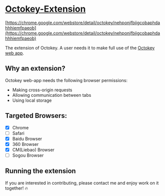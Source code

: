# [Octokey-Extension](https://chrome.google.com/webstore/detail/octokey/nehponjfbiigcobaphdahhhiemfpaeob)
[https://chrome.google.com/webstore/detail/octokey/nehponjfbiigcobaphdahhhiemfpaeob](https://chrome.google.com/webstore/detail/octokey/nehponjfbiigcobaphdahhhiemfpaeob)

The extension of Octokey. A user needs it to make full use of the [Octokey web app](https://octokeyteam.com). 

## Why an extension?
Octokey web-app needs the following browser permissions:
* Making cross-origin requests
* Allowing communication between tabs
* Using local storage

## Targeted Browsers:
- [x] Chrome
- [ ] Safari
- [x] Baidu Browser
- [x] 360 Browser
- [x] CM(Liebao) Browser
- [ ] Sogou Browser

## Running the extension
If you are interested in contributing, please contact me and enjoy work on it together! 🔥
